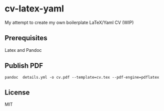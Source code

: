 # cv-latex-yaml
My attempt to create my own boilerplate LaTeX/Yaml CV (WIP)

## Prerequisites
Latex and Pandoc

## Publish PDF
```
pandoc  details.yml -o cv.pdf --template=cv.tex --pdf-engine=pdflatex
```

## License
MIT
